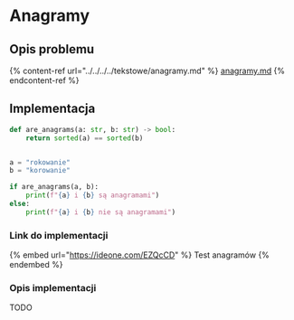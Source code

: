 # Anagramy

## Opis problemu

{% content-ref url="../../../../tekstowe/anagramy.md" %}
[anagramy.md](../../../../tekstowe/anagramy.md)
{% endcontent-ref %}

## Implementacja

```python
def are_anagrams(a: str, b: str) -> bool:
    return sorted(a) == sorted(b)


a = "rokowanie"
b = "korowanie"

if are_anagrams(a, b):
    print(f"{a} i {b} są anagramami")
else:
    print(f"{a} i {b} nie są anagramami")
```

### Link do implementacji

{% embed url="https://ideone.com/EZQcCD" %}
Test anagramów
{% endembed %}

### Opis implementacji

TODO
